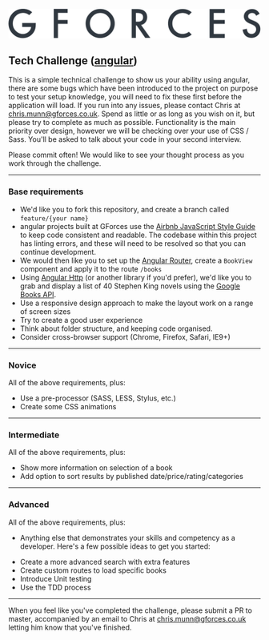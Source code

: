 ![GForces][logo]

## Tech Challenge ([angular][6])

This is a simple technical challenge to show us your ability using angular, there are some bugs which have been introduced to the project on purpose to test your setup knowledge, you will need to fix these first before the application will load. If you run into any issues, please contact Chris at [chris.munn@gforces.co.uk][1]. Spend as little or as long as you wish on it, but please try to complete as much as possible. Functionality is the main priority over design, however we will be checking over your use of CSS / Sass. You'll be asked to talk about your code in your second interview. 

Please commit often! We would like to see your thought process as you work through the challenge.

-------

### Base requirements
* We'd like you to fork this repository, and create a branch called `feature/{your name}`
* angular projects built at GForces use the [Airbnb JavaScript Style Guide][2] to keep code consistent and readable. The codebase within this project has linting errors, and these will need to be resolved so that you can continue development.
* We would then like you to set up the [Angular Router][3], create a `BookView` component and apply it to the route `/books`
* Using [Angular Http][4] (or another library if you'd prefer), we'd like you to grab and display a list of 40 Stephen King novels using the [Google Books API][5].
* Use a responsive design approach to make the layout work on a range of screen sizes
* Try to create a good user experience
* Think about folder structure, and keeping code organised.
* Consider cross-browser support (Chrome, Firefox, Safari, IE9+)

-------

### Novice
All of the above requirements, plus:
* Use a pre-processor (SASS, LESS, Stylus, etc.)
* Create some CSS animations

-------

### Intermediate
All of the above requirements, plus:
* Show more information on selection of a book
* Add option to sort results by published date/price/rating/categories

-------

### Advanced
All of the above requirements, plus:
* Anything else that demonstrates your skills and competency as a developer. Here's a few possible ideas to get you started:

+ Create a more advanced search with extra features
+ Create custom routes to load specific books
+ Introduce Unit testing
+ Use the TDD process

-------

When you feel like you've completed the challenge, please submit a PR to master, accompanied by an email to Chris at [chris.munn@gforces.co.uk][1] letting him know that you've finished.

[logo]: src/assets/logo.svg
[1]: mailto:chris.munn@gforces.co.uk
[2]: https://github.com/airbnb/javascript
[3]: https://angular.io/guide/router
[4]: https://angular.io/guide/http
[5]: https://developers.google.com/books/docs/v1/using#PerformingSearch
[6]: https://angular.io/guide/quickstart
